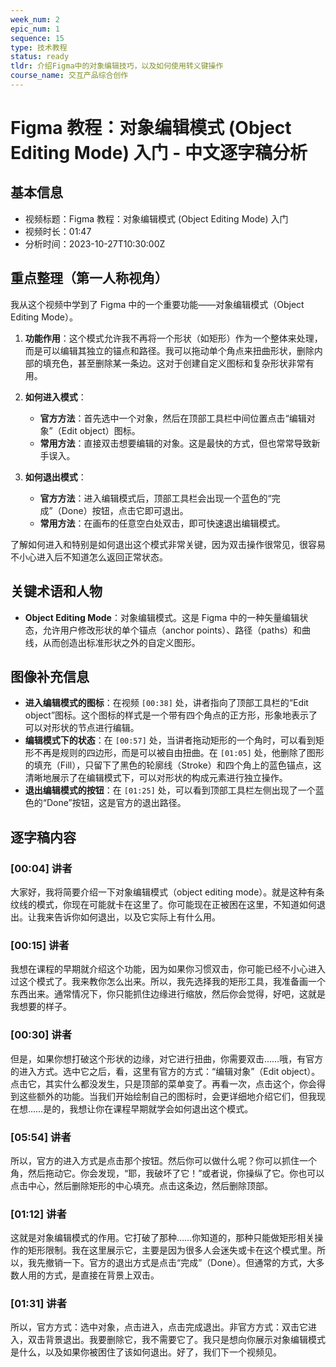 ```yaml
---
week_num: 2
epic_num: 1
sequence: 15
type: 技术教程
status: ready
tldr: 介绍Figma中的对象编辑技巧，以及如何使用转义键操作
course_name: 交互产品综合创作
---
```


# Figma 教程：对象编辑模式 (Object Editing Mode) 入门 - 中文逐字稿分析

## 基本信息
- 视频标题：Figma 教程：对象编辑模式 (Object Editing Mode) 入门
- 视频时长：01:47
- 分析时间：2023-10-27T10:30:00Z

## 重点整理（第一人称视角）
我从这个视频中学到了 Figma 中的一个重要功能——对象编辑模式（Object Editing Mode）。

1.  **功能作用**：这个模式允许我不再将一个形状（如矩形）作为一个整体来处理，而是可以编辑其独立的锚点和路径。我可以拖动单个角点来扭曲形状，删除内部的填充色，甚至删除某一条边。这对于创建自定义图标和复杂形状非常有用。

2.  **如何进入模式**：
    *   **官方方法**：首先选中一个对象，然后在顶部工具栏中间位置点击“编辑对象”（Edit object）图标。
    *   **常用方法**：直接双击想要编辑的对象。这是最快的方式，但也常常导致新手误入。

3.  **如何退出模式**：
    *   **官方方法**：进入编辑模式后，顶部工具栏会出现一个蓝色的“完成”（Done）按钮，点击它即可退出。
    *   **常用方法**：在画布的任意空白处双击，即可快速退出编辑模式。

了解如何进入和特别是如何退出这个模式非常关键，因为双击操作很常见，很容易不小心进入后不知道怎么返回正常状态。

## 关键术语和人物
- **Object Editing Mode**：对象编辑模式。这是 Figma 中的一种矢量编辑状态，允许用户修改形状的单个锚点（anchor points）、路径（paths）和曲线，从而创造出标准形状之外的自定义图形。

## 图像补充信息
- **进入编辑模式的图标**：在视频 `[00:38]` 处，讲者指向了顶部工具栏的“Edit object”图标。这个图标的样式是一个带有四个角点的正方形，形象地表示了可以对形状的节点进行编辑。
- **编辑模式下的状态**：在 `[00:57]` 处，当讲者拖动矩形的一个角时，可以看到矩形不再是规则的四边形，而是可以被自由扭曲。在 `[01:05]` 处，他删除了图形的填充（Fill），只留下了黑色的轮廓线（Stroke）和四个角上的蓝色锚点，这清晰地展示了在编辑模式下，可以对形状的构成元素进行独立操作。
- **退出编辑模式的按钮**：在 `[01:25]` 处，可以看到顶部工具栏左侧出现了一个蓝色的“Done”按钮，这是官方的退出路径。

## 逐字稿内容

### [00:04] 讲者
大家好，我将简要介绍一下对象编辑模式（object editing mode）。就是这种有条纹线的模式，你现在可能就卡在这里了。你可能现在正被困在这里，不知道如何退出。让我来告诉你如何退出，以及它实际上有什么用。

### [00:15] 讲者
我想在课程的早期就介绍这个功能，因为如果你习惯双击，你可能已经不小心进入过这个模式了。我来教你怎么出来。所以，我先选择我的矩形工具，我准备画一个东西出来。通常情况下，你只能抓住边缘进行缩放，然后你会觉得，好吧，这就是我想要的样子。

### [00:30] 讲者
但是，如果你想打破这个形状的边缘，对它进行扭曲，你需要双击……哦，有官方的进入方式。选中它之后，看，这里有官方的方式：“编辑对象”（Edit object）。点击它，其实什么都没发生，只是顶部的菜单变了。再看一次，点击这个，你会得到这些额外的功能。当我们开始绘制自己的图标时，会更详细地介绍它们，但我现在想……是的，我想让你在课程早期就学会如何退出这个模式。

### [05:54] 讲者
所以，官方的进入方式是点击那个按钮。然后你可以做什么呢？你可以抓住一个角，然后拖动它。你会发现，“耶，我破坏了它！”或者说，你操纵了它。你也可以点击中心，然后删除矩形的中心填充。点击这条边，然后删除顶部。

### [01:12] 讲者
这就是对象编辑模式的作用。它打破了那种……你知道的，那种只能做矩形相关操作的矩形限制。我在这里展示它，主要是因为很多人会迷失或卡在这个模式里。所以，我先撤销一下。官方的退出方式是点击“完成”（Done）。但通常的方式，大多数人用的方式，是直接在背景上双击。

### [01:31] 讲者
所以，官方方式：选中对象，点击进入，点击完成退出。非官方方式：双击它进入，双击背景退出。我要删除它，我不需要它了。我只是想向你展示对象编辑模式是什么，以及如果你被困住了该如何退出。好了，我们下一个视频见。

